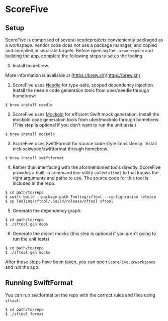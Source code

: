 #  ScoreFive

## Setup

ScoreFive is comprised of several xcodeprojects convieniently packaged as a workspace.
Vendor code does not use a package manager, and copied and compiled in separate targets.
Before opening the `.xcworkspace` and building the app, complete the following steps to setup the tooling

0. Install homebrew.

More information is available at [https://brew.sh](https://brew.sh)

1. ScoreFive uses [Needle](https://www.github.com/uber/needle) for type-safe, scoped dependency injection. Install the needle code generation tools from uber/needle through homebrew:

```
$ brew install needle
```

2. ScoreFive uses [Mockolo](https://www.github.com/uber/mockolo) for efficient Swift mock generation. Install the mockolo code generation tools from uber/mockolo through homebrew. (This step is optional if you don't want to run the unit tests.)

```
$ brew install mockolo
```

3. ScoreFive uses SwiftFormat for source code style consistency. Install nicklockwood/swiftformat through homebrew.

```
$ brew install swiftformat
```

4. Rather than interfacing with the aformentioned tools directly. ScoreFive provides a built-in command line utility called `sftool` to that knows the right arguments and paths to use. The source code for this tool is included in the repo.

```
$ cd path/to/repo
$ swift build --package-path Tooling/sftool --configuration release
$ cp Tooling/sftool/.build/release/sftool sftool
```

5. Generate the dependency graph:

```
$ cd path/to/repo
$ ./sftool gen deps
```

6. Generate the object mocks (this step is optional if you aren't going to run the unit tests)

```
$ cd path/to/repo
$ ./sftool gen mocks
```

After these steps have been taken, you can open `ScoreFive.xcworkspace` and run the app.

## Running SwiftFormat

You can run switformat on the repo with the correct rules and files using `sftool`:

```
$ cd path/to/repo
$ ./sftool format
```

